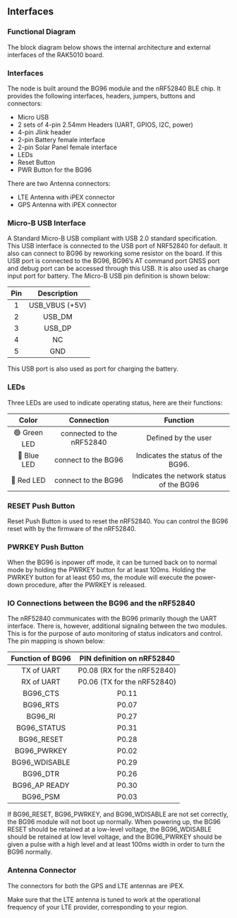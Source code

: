 ## Interfaces

### Functional Diagram

The block diagram below shows the internal architecture and external interfaces of the RAK5010 board.

<rk-img
  src="/assets/images/datasheet/rak5010/block_diagram.jpg"
  width="100%"
  figure-number="8"
  caption="Block Diagram of RAK5010"
/>

### Interfaces

The node is built around the BG96 module and the nRF52840 BLE chip. It provides the following interfaces, headers, jumpers, buttons and connectors:

- Micro USB
- 2 sets of 4-pin 2.54mm Headers (UART, GPIOS, I2C, power)
- 4-pin Jlink header
- 2-pin Battery female
interface
- 2-pin Solar Panel
female interface
- LEDs
- Reset Button
- PWR Button for the
BG96

There are two Antenna connectors:

- LTE Antenna with iPEX
connector
- GPS Antenna with iPEX
connector

### Micro-B USB Interface

A Standard Micro-B USB compliant with USB 2.0 standard specification. This USB interface is connected to the USB port of NRF52840 for default. It also can connect to BG96 by reworking some resistor on the board. If this USB port is connected to the BG96, BG96’s AT command port GNSS port and debug port can be accessed through
this USB. It is also used as charge input port for battery. The Micro-B USB pin
definition is shown below:


<rk-img
  src="/assets/images/datasheet/rak5010/usb-connector-pinout.png"
  width="25%"
  figure-number="9"
  caption="USB Connector Pinout"
/>

|  Pin  |   Description   |
| :---: | :-------------: |
|   1   | USB\_VBUS (+5V) |
|   2   |     USB\_DM     |
|   3   |     USB\_DP     |
|   4   |       NC        |
|   5   |       GND       |


This USB port is also used as port for charging the battery.

### LEDs

Three LEDs are used to indicate operating status, here are their functions:

|    Color     |        Connection         |                 Function                 |
| :----------: | :-----------------------: | :--------------------------------------: |
| 🟢 Green LED | connected to the nRF52840 |           Defined by the user            |
| 🔵 Blue LED  |    connect to the BG96    |    Indicates the status of the BG96.     |
|  🔴 Red LED  |    connect to the BG96    | Indicates the network status of the BG96 |


### RESET Push Button

Reset Push Button is used to reset the nRF52840. You can control the BG96 reset with by the firmware of the nRF52840.

### PWRKEY Push Button

When the BG96 is inpower off mode, it can be turned back on to normal mode by holding the PWRKEY button for at least 100ms. Holding the PWRKEY button for at least 650 ms, the module will execute the power-down procedure, after the PWRKEY is released.

### IO Connections between the BG96 and the nRF52840

The nRF52840 communicates with the BG96 primarily though the UART interface. There is, however, additional signaling between the two modules. This is for the purpose
of auto monitoring of status indicators and control. The pin mapping is shown
below:

| Function of BG96 | PIN definition on nRF52840  |
| :--------------: | :-------------------------: |
|    TX of UART    | P0.08 (RX for the nRF52840) |
|    RX of UART    | P0.06 (TX for the nRF52840) |
|    BG96\_CTS     |            P0.11            |
|    BG96\_RTS     |            P0.07            |
|     BG96\_RI     |            P0.27            |
|   BG96\_STATUS   |            P0.31            |
|   BG96\_RESET    |            P0.28            |
|   BG96\_PWRKEY   |            P0.02            |
|  BG96\_WDISABLE  |            P0.29            |
|    BG96\_DTR     |            P0.26            |
|  BG96\_AP READY  |            P0.30            |
|    BG96\_PSM     |            P0.03            |


If BG96_RESET, BG96_PWRKEY, and BG96_WDISABLE are not set correctly, the BG96 module will not boot up normally. When powering up, the BG96 RESET should be retained at a low-level voltage, the BG96_WDISABLE should be retained at low level voltage, and the BG96_PWRKEY should be given a pulse with a high level and at least
100ms width in order to turn the BG96 normally.

<rk-img
  src="/assets/images/datasheet/rak5010/turning-on-the-bg96-via-the-pwrkey.jpg"
  width="100%"
  figure-number="10"
  caption="Turning on the BG96 via the PWRKEY"
/>

### Antenna Connector

The connectors for both the GPS and LTE antennas are iPEX.

Make sure that the LTE antenna is tuned to work at the operational frequency of your LTE provider, corresponding to your region.